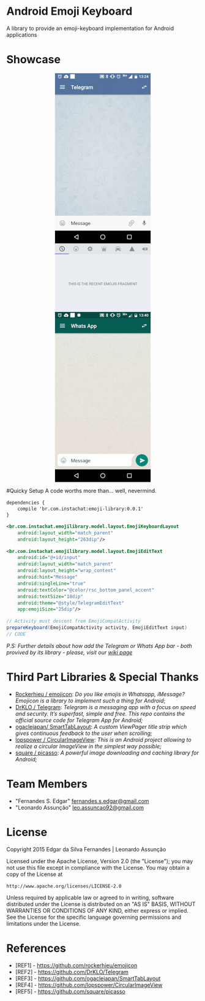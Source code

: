 # Android Emoji Keyboard
A library to provide an emoji-keyboard implementation for Android applications

# <a name="showcase"></a>Showcase
<p align="center">
<img src="showcase/telegram.gif" align="center"  hspace="20">
<img src="showcase/emojilayout.gif" align="center">
<img src="showcase/whatsapp.gif" align="center" hspace="20">
</p>

#Quicky Setup
A code worths more than... well, nevermind.

```
dependencies {
    compile 'br.com.instachat:emoji-library:0.0.1'
}
```

```xml
<br.com.instachat.emojilibrary.model.layout.EmojiKeyboardLayout
    android:layout_width="match_parent"
    android:layout_height="263dip"/>
```

```xml
<br.com.instachat.emojilibrary.model.layout.EmojiEditText
    android:id="@+id/input"
    android:layout_width="match_parent"
    android:layout_height="wrap_content"
    android:hint="Message"
    android:singleLine="true"
    android:textColor="@color/rsc_bottom_panel_accent"
    android:textSize="18dip"
    android:theme="@style/TelegramEditText"
    app:emojiSize="25dip"/>
```

```java
// Activity must descent from EmojiCompatActivity
prepareKeyboard(EmojiCompatActivity activity, EmojiEditText input)
// CODE
```

_P.S: Further details about how add the Telegram or Whats App bar - both provived by its library - please, visit our [wiki page](https://github.com/instachat/emoji-library/wiki)_

# <a name="third-part-libraries"></a>Third Part Libraries & Special Thanks
* [Rockerhieu / emojicon](#REF1): _Do you like emojis in Whatsapp, iMessage? Emojicon is a library to implement such a thing for Android_;
* [DrKLO / Telegram](#REF2): _Telegram is a messaging app with a focus on speed and security. It’s superfast, simple and free. This repo contains the official source code for Telegram App for Android;_
* [ogaclejapan/ SmartTabLayout](#REF3): _A custom ViewPager title strip which gives continuous feedback to the user when scrolling;_
* [lopspower / CircularImageView](#REF4): _This is an Android project allowing to realize a circular ImageView in the simplest way possible;_
* [square / picasso](#REF5): _A powerful image downloading and caching library for Android;_

# <a name="team-members"></a>Team Members
* "Fernandes S. Edgar" <fernandes.s.edgar@gmail.com>
* "Leonardo Assunção" <leo.assuncao92@gmail.com>

# <a name="license"></a>License
Copyright 2015 Edgar da Silva Fernandes | Leonardo Assunção

Licensed under the Apache License, Version 2.0 (the "License");
you may not use this file except in compliance with the License.
You may obtain a copy of the License at

    http://www.apache.org/licenses/LICENSE-2.0

Unless required by applicable law or agreed to in writing, software
distributed under the License is distributed on an "AS IS" BASIS,
WITHOUT WARRANTIES OR CONDITIONS OF ANY KIND, either express or implied.
See the License for the specific language governing permissions and
limitations under the License. 


# <a name="references"></a>References
* <a name="REF1"></a>[REF1] - https://github.com/rockerhieu/emojicon
* <a name="REF2"></a>[REF2] - https://github.com/DrKLO/Telegram
* <a name="REF3"></a>[REF3] - https://github.com/ogaclejapan/SmartTabLayout
* <a name="REF4"></a>[REF4] - https://github.com/lopspower/CircularImageView
* <a name="REF5"></a>[REF5] - https://github.com/square/picasso
